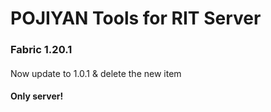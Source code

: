 # POJIYAN Tools for RIT Server 
### Fabric 1.20.1
#### 

Now update to 1.0.1 & delete the new item
#### Only server!
